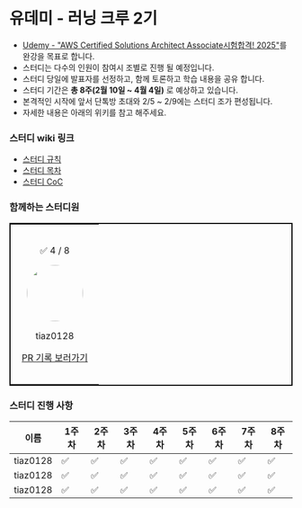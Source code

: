 # 유데미 - 러닝 크루 2기

- [Udemy - "AWS Certified Solutions Architect Associate시험합격! 2025"](https://www.udemy.com/share/105HsY3@-Eq7TFAKPwVm6-0KDC3GH-fAUz9t_GWqpwEyejvo7Ch_s3vfFxIiQb3XQJg1ErMXOA==/)를 완강을 목표로 합니다.
- 스터디는 다수의 인원이 참여시 조별로 진행 될 예정입니다.
- 스터디 당일에 발표자를 선정하고, 함께 토론하고 학습 내용을 공유 합니다.
- 스터디 기간은 **총 8주(2월 10일 ~ 4월 4일)** 로 예상하고 있습니다.
- 본격적인 시작에 앞서 단톡방 초대와 2/5 ~ 2/9에는 스터디 조가 편성됩니다.
- 자세한 내용은 아래의 위키를 참고 해주세요.

### 스터디 wiki 링크

- [스터디 규칙](https://github.com/Udemy-kor/aws-saa/wiki/01-%EC%8A%A4%ED%84%B0%EB%94%94-%EA%B7%9C%EC%B9%99)
- [스터디 목차](https://github.com/Udemy-kor/aws-saa/wiki/02-%ED%95%99%EC%8A%B5-%EB%AA%A9%EC%B0%A8)
- [스터디 CoC](https://github.com/Udemy-kor/aws-saa/wiki/03-%EC%8A%A4%ED%84%B0%EB%94%94-CoC)

### 함께하는 스터디원

<table style="border: 2px solid black; width: 100%; border-collapse: collapse">
<tr>
    <td style="text-align: center; vertical-align: middle; padding: 20px"><div><p align="center">✅ 4 / 8</p></div><div><p align="center"><img src="https://avatars.githubusercontent.com/u/44606727?v=4" style="width: 100px; height: 100px; border-radius: 50%;"/></p></div><div><p align="center">tiaz0128</p></div><div><p align="center"><a href=https://github.com/Udemy-kor/aws-saa/pulls?q=assignee%3Atiaz0128>PR 기록 보러가기</a></p></div></td>
</tr>
</table>

### 스터디 진행 사항

| 이름 | 1주차 | 2주차 | 3주차 | 4주차 | 5주차 | 6주차 | 7주차 | 8주차 |
| --- | --- | --- | --- | --- | --- | --- | --- | --- |
| tiaz0128 | ✅ | ✅ | ✅ | ✅ | ✅ | ✅ | ✅ | ✅ |
| tiaz0128 | ✅ | ✅ | ✅ | ✅ | ✅ | ✅ | ✅ | ✅ |
| tiaz0128 | ✅ | ✅ | ✅ | ✅ | ✅ | ✅ | ✅ | ✅ |
